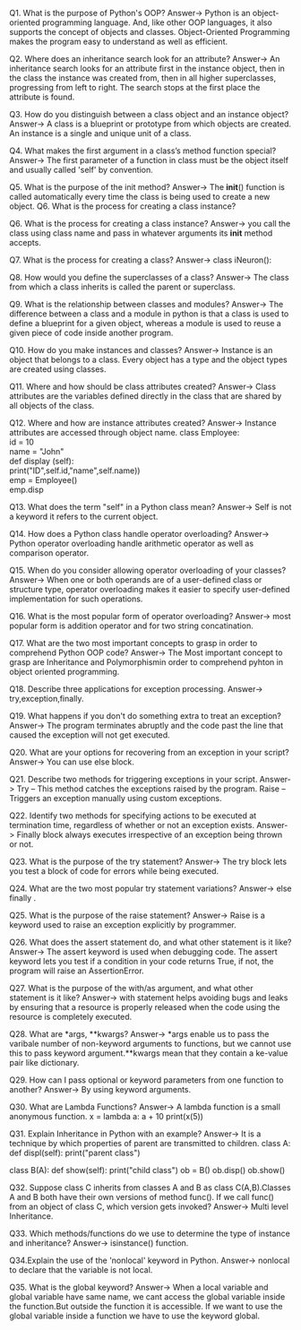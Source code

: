 Q1. What is the purpose of Python's OOP?
Answer-> 
Python is an object-oriented programming language. And, like other OOP languages, it also supports the concept of objects and classes.
Object-Oriented Programming makes the program easy to understand as well as efficient.

Q2. Where does an inheritance search look for an attribute?
Answer-> 
An inheritance search looks for an attribute first in the instance object, then in the class the instance was created from, then in all higher superclasses, progressing from left to right. The search stops at the first place the attribute is found.

Q3. How do you distinguish between a class object and an instance object?
Answer-> A class is a blueprint or prototype from which objects are created. An instance is a single and unique unit of a class. 

Q4. What makes the first argument in a class’s method function special?
Answer-> The first parameter of a function in class must be the object itself and usually called 'self' by convention.

Q5. What is the purpose of the init method?
Answer-> The __init__() function is called automatically every time the class is being used to create a new object.
Q6. What is the process for creating a class instance?

Q6. What is the process for creating a class instance?
Answer-> you call the class using class name and pass in whatever arguments its __init__ method accepts.

Q7. What is the process for creating a class?
Answer-> class iNeuron():
<!-- write codes and method inside it -->

Q8. How would you define the superclasses of a class?
Answer-> The class from which a class inherits is called the parent or superclass.

Q9. What is the relationship between classes and modules?
Answer-> The difference between a class and a module in python is that a class is used to define a blueprint for a given object, whereas a module is used to reuse a given piece of code inside another program.

Q10. How do you make instances and classes?
Answer->  Instance is an object that belongs to a class.
Every object has a type and the object types are created using classes.

Q11. Where and how should be class attributes created?
Answer-> Class attributes are the variables defined directly in the class that are shared by all objects of the class.

Q12. Where and how are instance attributes created?
Answer-> Instance attributes are accessed through object name.
class Employee:    
    id = 10   
    name = "John"    
    def display (self):    
        print("ID",self.id,"name",self.name))     
emp = Employee()    
emp.disp

Q13. What does the term "self" in a Python class mean?
Answer-> Self is not a keyword it refers to the current object.

Q14. How does a Python class handle operator overloading?
Answer-> Python operator overloading handle arithmetic operator as well as comparison operator.

Q15. When do you consider allowing operator overloading of your classes?
Answer-> When one or both operands are of a user-defined class or structure type, operator overloading makes it easier to specify user-defined implementation for such operations.

Q16. What is the most popular form of operator overloading?
Answer-> most popular form is addition operator and for two string concatination.

Q17. What are the two most important concepts to grasp in order to comprehend Python OOP code?
Answer-> The Most important concept to grasp are Inheritance and Polymorphismin order to comprehend pyhton in object oriented programming.

Q18. Describe three applications for exception processing.
Answer-> try,exception,finally.

Q19. What happens if you don't do something extra to treat an exception?
Answer-> The program terminates abruptly and the code past the line that caused the exception will not get executed.

Q20. What are your options for recovering from an exception in your script?
Answer-> You can use else block.

Q21. Describe two methods for triggering exceptions in your script.
Answer-> Try – This method catches the exceptions raised by the program. Raise – Triggers an exception manually using custom exceptions.

Q22. Identify two methods for specifying actions to be executed at termination time, regardless of whether or not an exception exists.
Answer-> Finally block always executes irrespective of an exception being thrown or not.

Q23. What is the purpose of the try statement?
Answer-> The try block lets you test a block of code for errors while being executed.

Q24. What are the two most popular try statement variations?
Answer-> else finally .

Q25. What is the purpose of the raise statement?
Answer-> Raise is a keyword used to raise an exception explicitly by programmer.

Q26. What does the assert statement do, and what other statement is it like?
Answer-> The assert keyword is used when debugging code.
The assert keyword lets you test if a condition in your code returns True, if not, the program will raise an AssertionError.

Q27. What is the purpose of the with/as argument, and what other statement is it like?
Answer-> with statement helps avoiding bugs and leaks by ensuring that a resource is properly released when the code using the resource is completely executed.

Q28. What are *args, **kwargs?
Answer-> *args enable us to pass the varibale number of non-keyword arguments to functions, but we cannot use this to pass keyword argument.**kwargs mean that they contain a ke-value pair like dictionary.

Q29. How can I pass optional or keyword parameters from one function to another?
Answer-> By using keyword arguments.

Q30. What are Lambda Functions?
Answer-> A lambda function is a small anonymous function.
x = lambda a: a + 10
print(x(5))

Q31. Explain Inheritance in Python with an example?
Answer-> It is a technique by which properties of parent are transmitted to children.
 class A:
       def displ(self):
              print("parent class")

class B(A):
      def show(self):
          print("child class")
ob =  B()
ob.disp()
ob.show()

Q32. Suppose class C inherits from classes A and B as class C(A,B).Classes A and B both have their own versions of method func(). If we call func() from an object of class C, which version gets invoked?
Answer-> Multi level Inheritance.

Q33. Which methods/functions do we use to determine the type of instance and inheritance?
Answer-> isinstance() function.

Q34.Explain the use of the 'nonlocal' keyword in Python.
Answer-> nonlocal to declare that the variable is not local.

Q35. What is the global keyword?
Answer-> When a local variable and global variable have same name, we cant access the global variable inside the function.But outside the function it is accessible.
If we want to use the global variable inside a function we have to use the keyword global.









